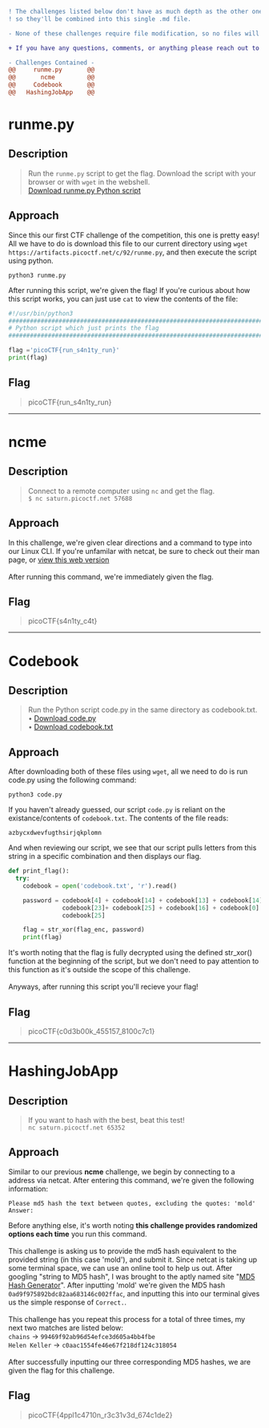 ```diff
! The challenges listed below don't have as much depth as the other ones,
! so they'll be combined into this single .md file.

- None of these challenges require file modification, so no files will be uploaded to this repo.

+ If you have any questions, comments, or anything please reach out to me over at: connorskastner@gmail.com

- Challenges Contained -
@@     runme.py       @@
@@       ncme         @@
@@     Codebook       @@
@@   HashingJobApp    @@

```
# runme.py
## Description
> Run the `runme.py` script to get the flag. Download the script with your browser or with `wget` in the webshell.<br>
> [Download runme.py Python script](https://artifacts.picoctf.net/c/92/runme.py)

## Approach
Since this our first CTF challenge of the competition, this one is pretty easy! All we have to do is download this file to our current directory using `wget https://artifacts.picoctf.net/c/92/runme.py`, and then execute the script using python.
```
python3 runme.py
```
After running this script, we're given the flag! If you're curious about how this script works, you can just use `cat` to view the contents of the file:
```python
#!/usr/bin/python3
################################################################################
# Python script which just prints the flag
################################################################################

flag ='picoCTF{run_s4n1ty_run}'
print(flag)
```

## Flag
> picoCTF{run_s4n1ty_run}
***

# ncme
## Description
> Connect to a remote computer using `nc` and get the flag.<br>
> `$ nc saturn.picoctf.net 57688`

## Approach
In this challenge, we're given clear directions and a command to type into our Linux CLI. If you're unfamilar with netcat, be sure to check out their man page, or [view this web version](https://www.commandlinux.com/man-page/man1/nc.1.html)
<br><br>After running this command, we're immediately given the flag. 

## Flag
> picoCTF{s4n1ty_c4t}
***

# Codebook
## Description
> Run the Python script code.py in the same directory as codebook.txt.<br>
> • [Download code.py](https://artifacts.picoctf.net/c/103/code.py)<br>
> • [Download codebook.txt](https://artifacts.picoctf.net/c/103/codebook.txt)

## Approach
After downloading both of these files using `wget`, all we need to do is run code.py using the following command:
```
python3 code.py
```
If you haven't already guessed, our script `code.py` is reliant on the existance/contents of `codebook.txt`. The contents of the file reads:
```
azbycxdwevfugthsirjqkplomn
```
And when reviewing our script, we see that our script pulls letters from this string in a specific combination and then displays our flag.
```python
def print_flag():
  try:
    codebook = open('codebook.txt', 'r').read()

    password = codebook[4] + codebook[14] + codebook[13] + codebook[14] +\
               codebook[23]+ codebook[25] + codebook[16] + codebook[0]  +\
               codebook[25]

    flag = str_xor(flag_enc, password)
    print(flag)
```
It's worth noting that the flag is fully decrypted using the defined str_xor() function at the beginning of the script, but we don't need to pay attention to this function as it's outside the scope of this challenge.<br>
<br>Anyways, after running this script you'll recieve your flag!

## Flag
> picoCTF{c0d3b00k_455157_8100c7c1}
***

# HashingJobApp
## Description
> If you want to hash with the best, beat this test!<br>
> `nc saturn.picoctf.net 65352`

## Approach
Similar to our previous <b>ncme</b> challenge, we begin by connecting to a address via netcat. After entering this command, we're given the following information:
```
Please md5 hash the text between quotes, excluding the quotes: 'mold'
Answer:
```
Before anything else, it's worth noting **this challenge provides randomized options each time** you run this command.<br><br>
This challenge is asking us to provide the md5 hash equivalent to the provided string (in this case 'mold'), and submit it. Since netcat is taking up some terminal space,
we can use an online tool to help us out. After googling "string to MD5 hash", I was brought to the aptly named site "[MD5 Hash Generator](https://www.md5hashgenerator.com)".
After inputting 'mold' we're given the MD5 hash `0ad9f975892bdc82aa683146c002ffac`, and inputting this into our terminal gives us the simple response of `Correct.`.<br>
<br>
This challenge has you repeat this process for a total of three times, my next two matches are listed below:<br>
`chains` -> `99469f92ab96d54efce3d605a4bb4fbe`<br>
`Helen Keller` -> `c0aac1554fe46e67f218df124c318054`<br><br>
After successfully inputting our three corresponding MD5 hashes, we are given the flag for this challenge.

## Flag
> picoCTF{4ppl1c4710n_r3c31v3d_674c1de2}
